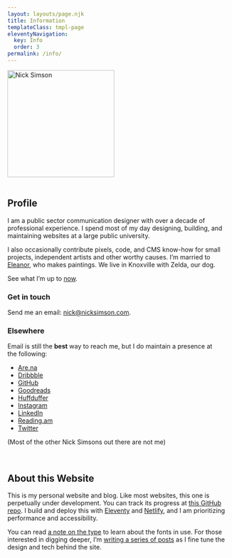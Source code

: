 ```yaml
---
layout: layouts/page.njk
title: Information
templateClass: tmpl-page
eleventyNavigation:
  key: Info
  order: 3
permalink: /info/
---
```


<div class="row">

<div class="grid-fourth grid-last flow">
<div class="bg-color-cycle img-circle" style="max-width:240px">
        <img src="/img/misc/diffuse-nick-profile.png" alt="Nick Simson" width="240" class="img-circle img-multiply"/>
        </div>
&nbsp;
</div>

<div class="grid-three-fourths flow">

## Profile

I am a public sector communication designer with over a decade of professional experience. I spend most of my day designing, building, and maintaining websites at a large public university.

I also occasionally contribute pixels, code, and CMS know-how for small projects, independent artists and other worthy causes. I’m married to [Eleanor](https://eleanoraldrich.com), who makes paintings. We live in Knoxville with Zelda, our dog.

See what I’m up to [now](/now/).

### Get in touch

Send me an email: [nick@nicksimson.com](mailto:nick@nicksimson.com).

### Elsewhere

Email is still the <strong>best</strong> way to reach me, but I do maintain a presence at the&nbsp;following:

<div class="list-multi-col">

- [Are.na](https://www.are.na/nick-simson)
- [Dribbble](https://dribbble.com/nsmsn/)
- [GitHub](https://github.com/nsmsn)
- [Goodreads](https://goodreads.com/nsmsn)
- [Huffduffer](https://huffduffer.com/nsmsn)
- [Instagram](https://instagram.com/n.smsn)
- [LinkedIn](https://www.linkedin.com/in/nsmsn/)
- [Reading.am](https://reading.am/nsmsn)
- [Twitter](https://twitter.com/nsmsn)

</div>

(Most of the other Nick Simsons out there are not me)

&nbsp;

## About this Website

This is my personal website and blog. Like most websites, this one is perpetually under development. You can track its progress at [this GitHub repo](https://github.com/nsmsn/nicksimsondotcom). I build and deploy this with [Eleventy](https://11ty.dev/) and [Netlify](https://netlify.com), and I am prioritizing performance and accessibility.

You can read [a note on the type](/type) to learn about the fonts in use. For those interested in digging deeper, I’m [writing a series of posts](/tags/redesign/) as I fine tune the design and tech behind the site.

</div>

</div>
